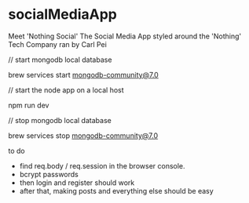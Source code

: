 # socialMediaApp
Meet 'Nothing Social' The Social Media App styled around the 'Nothing' Tech Company ran by Carl Pei



// start mongodb local database

brew services start mongodb-community@7.0

// start the node app on a local host

npm run dev

// stop mongodb local database

brew services stop mongodb-community@7.0






to do 

- find req.body / req.session in the browser console. 
- bcrypt passwords
- then login and register should work
- after that, making posts and everything else should be easy